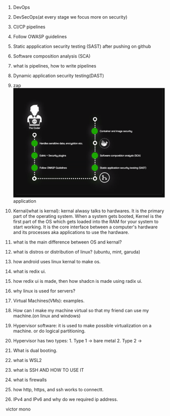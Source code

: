 1. DevOps
2. DevSecOps(at every stage we focus more on security)
3. CI/CP pipelines 
4. Follow OWASP guidelines
5. Static appplication security testing (SAST) after pushing on github
6. Software composition analysis (SCA)
7. what is pipelines, how to write pipelines
8. Dynamic application security testing(DAST)
9. zap![DevSecOps image](image.png) application
10. Kernal(what is kernal): kernal alwasy talks to hardwares.
It is the primary part of the operating system. When a system gets booted, Kernel is the first part of the OS which gets loaded into the RAM for your system to start working. It is the core interface between a computer's hardware and its processes aka applications to use the hardware.

11. what is the main difference between OS and kernal?
12. what is distros or distribution of linux? (ubuntu, mint, garuda)
13. how android uses linux kernal to make os.
14. what is redix ui.
15. how redix ui is made, then how shadcn is made using radix ui.
16. why linux is used for servers?
17. Virtual Machines(VMs): examples.
18. How can I make my machine virtual so that my friend can use my machine.(on linux and windows)
19. Hypervisor software: it is used to make possible virtualization on a machine. or do logical partitioning.
20. Hypervisor has two types: 1. Type 1 -> bare metal
                              2. Type 2 -> 
21. What is dual booting.
22. what is WSL2
23. what is SSH AND HOW TO USE IT
24. what is firewalls
25. how http, https, and ssh works to connectt.
26. IPv4 and IPv6 and why do we required ip address.

victor mono